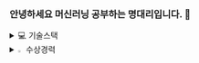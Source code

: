 ### 안녕하세요 머신러닝 공부하는 명대리입니다.  👋

<details>
<summary>
  💻 기술스택
</summary>
   <br>

 ![C++](https://img.shields.io/badge/C%2B%2B-00599C?style=for-the-badge&logo=c%2B%2B&logoColor=white)
![python](https://img.shields.io/badge/Python-3776AB?style=for-the-badge&logo=python&logoColor=white)
![MySQL](https://img.shields.io/badge/MySQL-00000F?style=for-the-badge&logo=mysql&logoColor=white)
![AWS](https://img.shields.io/badge/Amazon_AWS-232F3E?style=for-the-badge&logo=amazon-aws&logoColor=white)
![W&B](https://img.shields.io/badge/Weights_&_Biases-FFBE00?style=for-the-badge&logo=WeightsAndBiases&logoColor=white)
![TF](https://img.shields.io/badge/TensorFlow-FF6F00?style=for-the-badge&logo=tensorflow&logoColor=white)

</details>

<details>
<summary>
  <img src="https://raw.githubusercontent.com/Tarikul-Islam-Anik/Animated-Fluent-Emojis/master/Emojis/Hand%20gestures/Eyes.png" alt="Eyes" width="2%" /> 수상경력
</summary>
   <br>

**서울시립대학교 성적우수장학금 3회**  
**서울시립대학교 졸업논문 우수상**  
**제11회 서울시립대학교 공학수학 경시대회 장려상**  
**미래에셋 네이버클라우드 빅데이터 페스티벌 장려상**

</details>
